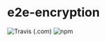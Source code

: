# e2e-encryption

![Travis (.com)](https://img.shields.io/travis/com/mychewcents/e2e-encryption)
![npm](https://img.shields.io/npm/v/e2e-encryption)
